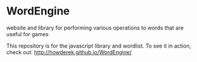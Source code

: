 # WordEngine
website and library for performing various operations to words that are useful for games

This repository is for the javascript library and wordlist. To see it in action, check out: http://howderek.github.io/WordEngine/
